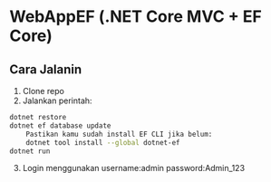 # WebAppEF (.NET Core MVC + EF Core)

## Cara Jalanin
1. Clone repo
2. Jalankan perintah:
```bash
dotnet restore
dotnet ef database update
    Pastikan kamu sudah install EF CLI jika belum:
    dotnet tool install --global dotnet-ef
dotnet run
```
3. Login menggunakan
   username:admin
   password:Admin_123
            
